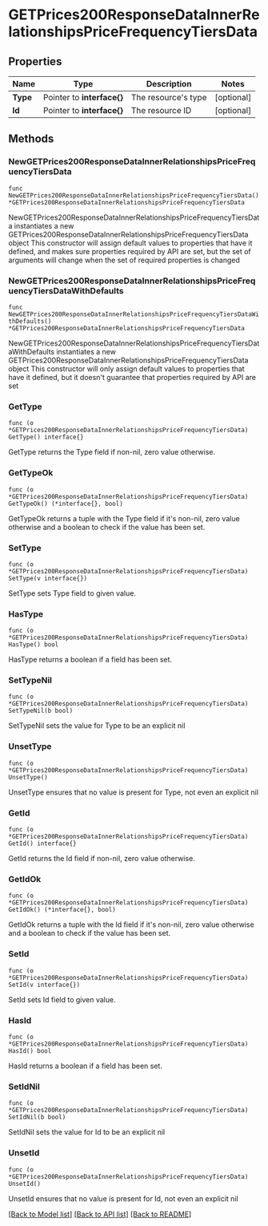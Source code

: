 # GETPrices200ResponseDataInnerRelationshipsPriceFrequencyTiersData

## Properties

Name | Type | Description | Notes
------------ | ------------- | ------------- | -------------
**Type** | Pointer to **interface{}** | The resource&#39;s type | [optional] 
**Id** | Pointer to **interface{}** | The resource ID | [optional] 

## Methods

### NewGETPrices200ResponseDataInnerRelationshipsPriceFrequencyTiersData

`func NewGETPrices200ResponseDataInnerRelationshipsPriceFrequencyTiersData() *GETPrices200ResponseDataInnerRelationshipsPriceFrequencyTiersData`

NewGETPrices200ResponseDataInnerRelationshipsPriceFrequencyTiersData instantiates a new GETPrices200ResponseDataInnerRelationshipsPriceFrequencyTiersData object
This constructor will assign default values to properties that have it defined,
and makes sure properties required by API are set, but the set of arguments
will change when the set of required properties is changed

### NewGETPrices200ResponseDataInnerRelationshipsPriceFrequencyTiersDataWithDefaults

`func NewGETPrices200ResponseDataInnerRelationshipsPriceFrequencyTiersDataWithDefaults() *GETPrices200ResponseDataInnerRelationshipsPriceFrequencyTiersData`

NewGETPrices200ResponseDataInnerRelationshipsPriceFrequencyTiersDataWithDefaults instantiates a new GETPrices200ResponseDataInnerRelationshipsPriceFrequencyTiersData object
This constructor will only assign default values to properties that have it defined,
but it doesn't guarantee that properties required by API are set

### GetType

`func (o *GETPrices200ResponseDataInnerRelationshipsPriceFrequencyTiersData) GetType() interface{}`

GetType returns the Type field if non-nil, zero value otherwise.

### GetTypeOk

`func (o *GETPrices200ResponseDataInnerRelationshipsPriceFrequencyTiersData) GetTypeOk() (*interface{}, bool)`

GetTypeOk returns a tuple with the Type field if it's non-nil, zero value otherwise
and a boolean to check if the value has been set.

### SetType

`func (o *GETPrices200ResponseDataInnerRelationshipsPriceFrequencyTiersData) SetType(v interface{})`

SetType sets Type field to given value.

### HasType

`func (o *GETPrices200ResponseDataInnerRelationshipsPriceFrequencyTiersData) HasType() bool`

HasType returns a boolean if a field has been set.

### SetTypeNil

`func (o *GETPrices200ResponseDataInnerRelationshipsPriceFrequencyTiersData) SetTypeNil(b bool)`

 SetTypeNil sets the value for Type to be an explicit nil

### UnsetType
`func (o *GETPrices200ResponseDataInnerRelationshipsPriceFrequencyTiersData) UnsetType()`

UnsetType ensures that no value is present for Type, not even an explicit nil
### GetId

`func (o *GETPrices200ResponseDataInnerRelationshipsPriceFrequencyTiersData) GetId() interface{}`

GetId returns the Id field if non-nil, zero value otherwise.

### GetIdOk

`func (o *GETPrices200ResponseDataInnerRelationshipsPriceFrequencyTiersData) GetIdOk() (*interface{}, bool)`

GetIdOk returns a tuple with the Id field if it's non-nil, zero value otherwise
and a boolean to check if the value has been set.

### SetId

`func (o *GETPrices200ResponseDataInnerRelationshipsPriceFrequencyTiersData) SetId(v interface{})`

SetId sets Id field to given value.

### HasId

`func (o *GETPrices200ResponseDataInnerRelationshipsPriceFrequencyTiersData) HasId() bool`

HasId returns a boolean if a field has been set.

### SetIdNil

`func (o *GETPrices200ResponseDataInnerRelationshipsPriceFrequencyTiersData) SetIdNil(b bool)`

 SetIdNil sets the value for Id to be an explicit nil

### UnsetId
`func (o *GETPrices200ResponseDataInnerRelationshipsPriceFrequencyTiersData) UnsetId()`

UnsetId ensures that no value is present for Id, not even an explicit nil

[[Back to Model list]](../README.md#documentation-for-models) [[Back to API list]](../README.md#documentation-for-api-endpoints) [[Back to README]](../README.md)


